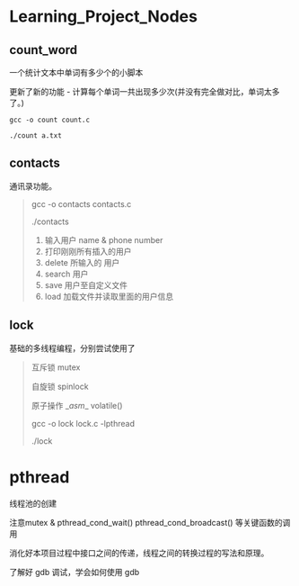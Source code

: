 # Learning_Project_Nodes

## count_word

一个统计文本中单词有多少个的小脚本

更新了新的功能 - 计算每个单词一共出现多少次(并没有完全做对比，单词太多了。)

`gcc -o count count.c`

`./count a.txt`

## contacts

通讯录功能。

> gcc -o contacts contacts.c
>
> ./contacts
>
> 1. 输入用户 name & phone number
> 2. 打印刚刚所有插入的用户
> 3. delete 所输入的 用户
> 4. search 用户
> 5. save 用户至自定义文件
> 6. load 加载文件并读取里面的用户信息

## lock

基础的多线程编程，分别尝试使用了

> 互斥锁 mutex
>
> 自旋锁 spinlock
>
> 原子操作 \__asm__ volatile()
>
> gcc -o lock lock.c -lpthread
>
> ./lock

# pthread

线程池的创建

注意mutex & pthread_cond_wait()  pthread_cond_broadcast() 等关键函数的调用

消化好本项目过程中接口之间的传递，线程之间的转换过程的写法和原理。

了解好 gdb 调试，学会如何使用 gdb